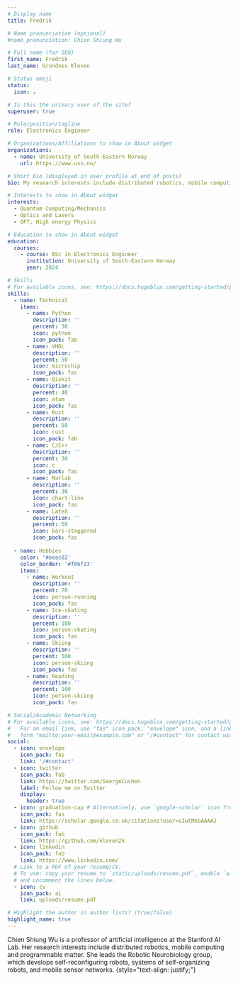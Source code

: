 ```yaml
---
# Display name
title: Fredrik

# Name pronunciation (optional)
#name_pronunciation: Chien Shiung Wu

# Full name (for SEO)
first_name: Fredrik
last_name: Grundnes Kleven

# Status emoji
status:
  icon: ☕️

# Is this the primary user of the site?
superuser: true

# Role/position/tagline
role: Electronics Engineer

# Organizations/Affiliations to show in About widget
organizations:
  - name: University of South-Eastern Norway
    url: https://www.usn.no/

# Short bio (displayed in user profile at end of posts)
bio: My research interests include distributed robotics, mobile computing and programmable matter.

# Interests to show in About widget
interests:
  - Quantum Computing/Mechanics
  - Optics and Lasers
  - QFT, High energy Physics

# Education to show in About widget
education:
  courses:
    - course: BSc in Electronics Engineer
      institution: University of South-Eastern Norway
      year: 2024

# Skills
# For available icons, see: https://docs.hugoblox.com/getting-started/page-builder/#icons
skills:
  - name: Technical
    items:
      - name: Python
        description: ''
        percent: 30
        icon: python
        icon_pack: fab
      - name: VHDL
        description: ''
        percent: 50
        icon: microchip
        icon_pack: fas
      - name: Qiskit
        description: ''
        percent: 40
        icon: atom
        icon_pack: fas
      - name: Rust
        description: ''
        percent: 50
        icon: rust
        icon_pack: fab
      - name: C/C++
        description: ''
        percent: 30
        icon: c
        icon_pack: fas
      - name: Matlab
        description: ''
        percent: 30
        icon: chart-line
        icon_pack: fas
      - name: LateX
        description: ''
        percent: 50
        icon: bars-staggered
        icon_pack: fas
        
  - name: Hobbies
    color: '#eeac02'
    color_border: '#f0bf23'
    items:
      - name: Workout
        description: ''
        percent: 70
        icon: person-running
        icon_pack: fas
      - name: Ice-skating
        description: ''
        percent: 100
        icon: person-skating
        icon_pack: fas
      - name: Skiing
        description: ''
        percent: 100
        icon: person-skiing
        icon_pack: fas
      - name: Reading
        description: ''
        percent: 100
        icon: person-skiing
        icon_pack: fas

# Social/Academic Networking
# For available icons, see: https://docs.hugoblox.com/getting-started/page-builder/#icons
#   For an email link, use "fas" icon pack, "envelope" icon, and a link in the
#   form "mailto:your-email@example.com" or "/#contact" for contact widget.
social:
  - icon: envelope
    icon_pack: fas
    link: '/#contact'
  - icon: twitter
    icon_pack: fab
    link: https://twitter.com/GeorgeCushen
    label: Follow me on Twitter
    display:
      header: true
  - icon: graduation-cap # Alternatively, use `google-scholar` icon from `ai` icon pack
    icon_pack: fas
    link: https://scholar.google.co.uk/citations?user=sIwtMXoAAAAJ
  - icon: github
    icon_pack: fab
    link: https://github.com/kleven2k
  - icon: linkedin
    icon_pack: fab
    link: https://www.linkedin.com/
  # Link to a PDF of your resume/CV.
  # To use: copy your resume to `static/uploads/resume.pdf`, enable `ai` icons in `params.yaml`,
  # and uncomment the lines below.
  - icon: cv
    icon_pack: ai
    link: uploads/resume.pdf

# Highlight the author in author lists? (true/false)
highlight_name: true
---
```


Chien Shiung Wu is a professor of artificial intelligence at the Stanford AI Lab. Her research interests include distributed robotics, mobile computing and programmable matter. She leads the Robotic Neurobiology group, which develops self-reconfiguring robots, systems of self-organizing robots, and mobile sensor networks.
{style="text-align: justify;"}
